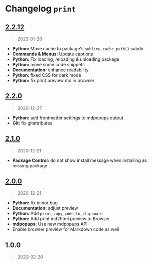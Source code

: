 # Changelog `print`

## [2.2.12](https://github.com/jrappen/sublime-print/compare/2.2.0...2.2.12)

> 2023-01-20

* **Python:** Move cache to package's `sublime.cache_path()` subdir
* **Commands & Menus:** Update captions
* **Python:** Fix loading, reloading & unloading package
* **Python:** move some code snippets
* **Documentation:** enhance readability
* **Python:** fixed CSS for dark mode
* **Python:** fix print preview md in browser

## [2.2.0](https://github.com/jrappen/sublime-print/compare/2.1.0...2.2.0)

> 2020-12-27

* **Python:** add frontmatter settings to mdpopups output
* **Git:** fix gitattributes

## [2.1.0](https://github.com/jrappen/sublime-print/compare/2.0.0...2.1.0)

> 2020-12-21

* **Package Control:** do not show install message when installing as missing package

## [2.0.0](https://github.com/jrappen/sublime-print/compare/1.0.0...2.0.0)

> 2020-12-21

* **Python:** fix minor bug
* **Documentation:** adjust preview
* **Python:** Add `print_copy_code_to_clipboard`
* **Python:** Add print md2html preview to Browser
* **mdpopups:** Use new mdpopups API
* Enable browser preview for Markdown code as well

## 1.0.0

> 2020-02-20
